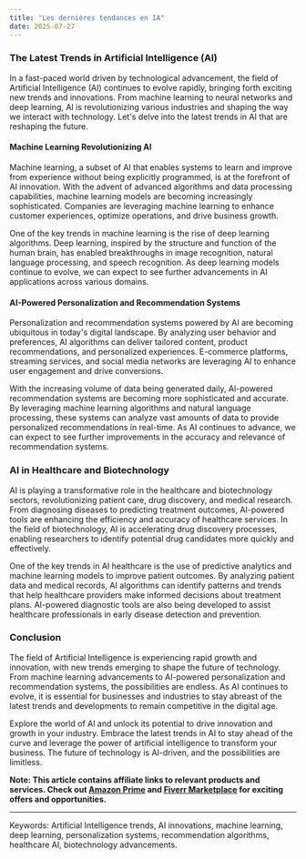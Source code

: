 ```yaml
---
title: "Les dernières tendances en IA"
date: 2025-07-27
---
```


### The Latest Trends in Artificial Intelligence (AI)

In a fast-paced world driven by technological advancement, the field of Artificial Intelligence (AI) continues to evolve rapidly, bringing forth exciting new trends and innovations. From machine learning to neural networks and deep learning, AI is revolutionizing various industries and shaping the way we interact with technology. Let's delve into the latest trends in AI that are reshaping the future.

#### Machine Learning Revolutionizing AI

Machine learning, a subset of AI that enables systems to learn and improve from experience without being explicitly programmed, is at the forefront of AI innovation. With the advent of advanced algorithms and data processing capabilities, machine learning models are becoming increasingly sophisticated. Companies are leveraging machine learning to enhance customer experiences, optimize operations, and drive business growth.

One of the key trends in machine learning is the rise of deep learning algorithms. Deep learning, inspired by the structure and function of the human brain, has enabled breakthroughs in image recognition, natural language processing, and speech recognition. As deep learning models continue to evolve, we can expect to see further advancements in AI applications across various domains.

#### AI-Powered Personalization and Recommendation Systems

Personalization and recommendation systems powered by AI are becoming ubiquitous in today's digital landscape. By analyzing user behavior and preferences, AI algorithms can deliver tailored content, product recommendations, and personalized experiences. E-commerce platforms, streaming services, and social media networks are leveraging AI to enhance user engagement and drive conversions.

With the increasing volume of data being generated daily, AI-powered recommendation systems are becoming more sophisticated and accurate. By leveraging machine learning algorithms and natural language processing, these systems can analyze vast amounts of data to provide personalized recommendations in real-time. As AI continues to advance, we can expect to see further improvements in the accuracy and relevance of recommendation systems.

### AI in Healthcare and Biotechnology

AI is playing a transformative role in the healthcare and biotechnology sectors, revolutionizing patient care, drug discovery, and medical research. From diagnosing diseases to predicting treatment outcomes, AI-powered tools are enhancing the efficiency and accuracy of healthcare services. In the field of biotechnology, AI is accelerating drug discovery processes, enabling researchers to identify potential drug candidates more quickly and effectively.

One of the key trends in AI healthcare is the use of predictive analytics and machine learning models to improve patient outcomes. By analyzing patient data and medical records, AI algorithms can identify patterns and trends that help healthcare providers make informed decisions about treatment plans. AI-powered diagnostic tools are also being developed to assist healthcare professionals in early disease detection and prevention.

### Conclusion

The field of Artificial Intelligence is experiencing rapid growth and innovation, with new trends emerging to shape the future of technology. From machine learning advancements to AI-powered personalization and recommendation systems, the possibilities are endless. As AI continues to evolve, it is essential for businesses and industries to stay abreast of the latest trends and developments to remain competitive in the digital age.

Explore the world of AI and unlock its potential to drive innovation and growth in your industry. Embrace the latest trends in AI to stay ahead of the curve and leverage the power of artificial intelligence to transform your business. The future of technology is AI-driven, and the possibilities are limitless.

**Note: This article contains affiliate links to relevant products and services. Check out [Amazon Prime](https://www.amazon.fr/amazonprime?_encoding=UTF8&primeCampaignId=prime_assoc_ft&tag=zenzen0d-21France) and [Fiverr Marketplace](https://go.fiverr.com/visit/?bta=1071918&brand=fiverrmarketplace) for exciting offers and opportunities.**

---
Keywords: Artificial Intelligence trends, AI innovations, machine learning, deep learning, personalization systems, recommendation algorithms, healthcare AI, biotechnology advancements.